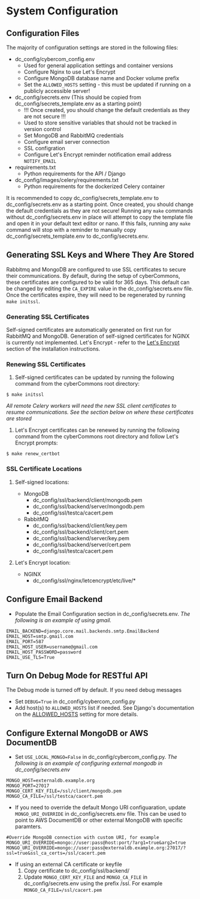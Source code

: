 System Configuration
==================

## Configuration Files
The majority of configuration settings are stored in the following files:
  * dc_config/cybercom_config.env
    * Used for general application settings and container versions
    * Configure Nginx to use Let's Encrypt
    * Configure MongoDB database name and Docker volume prefix
    * Set the `ALLOWED_HOSTS` setting - this must be updated if running on a publicly accessible server!
  * dc_config/secrets.env (This should be copied from dc_config/secrets_template.env as a starting point)
    * !!! Once created, you should change the default credentials as they are not secure !!!
    * Used to store sensitive variables that should not be tracked in version control
    * Set MongoDB and RabbitMQ credentials
    * Configure email server connection
    * SSL configration
    * Configure Let's Encrypt reminder notification email address `NOTIFY_EMAIL`
  * requirements.txt
    * Python requirements for the API / Django 
  * dc_config/images/celery/requirements.txt
    * Python requirements for the dockerized Celery container

It is recommended to copy dc_config/secrets_template.env to dc_config/secrets.env as a starting point. Once created, you should change the default credentials as they are not secure!
Running any `make` commands without dc_config/secrets.env in place will attempt to copy the template file and open it in your default text editor or nano. If this fails, running any `make` command will stop with a reminder to manually copy dc_config/secrets_template.env to dc_config/secrets.env.

## Generating SSL Keys and Where They Are Stored
Rabbitmq and MongoDB are configured to use SSL certificates to secure their communications. By default, during the setup of cyberCommons, these certificates are configured to be valid for 365 days. This default can be changed by editing the `CA_EXPIRE` value in the dc_config/secrets.env file. Once the certificates expire, they will need to be regenerated by running `make initssl`.
### Generating SSL Certificates
  Self-signed certificates are automatically generated on first run for RabbitMQ and MongoDB. Generation of self-signed certificates for NGINX is currently not implemented.
  Let's Encrypt - refer to the [Let's Encrypt](installation.html#build-let-s-encrypt-docker-container) section of the installation instructions.

### Renewing SSL Certificates
  1. Self-signed certificates can be updated by running the following command from the cyberCommons root directory:

  	$ make initssl

  *All remote Celery workers will need the new SSL client certificates to resume communications. See the section below on where these certificates are stored*

  1. Let's Encrypt certificates can be renewed by running the following command from the cyberCommons root directory and follow Let's Encrypt prompts:
  
    $ make renew_certbot

### SSL Certificate Locations
  1. Self-signed locations:
     * MongoDB
       - dc_config/ssl/backend/client/mongodb.pem
       - dc_config/ssl/backend/server/mongodb.pem
       - dc_config/ssl/testca/cacert.pem
     * RabbitMQ
       - dc_config/ssl/backend/client/key.pem
       - dc_config/ssl/backend/client/cert.pem
       - dc_config/ssl/backend/server/key.pem
       - dc_config/ssl/backend/server/cert.pem
       - dc_config/ssl/testca/cacert.pem

  1. Let's Encrypt location:
     * NGINX
       - dc_config/ssl/nginx/letcencrypt/etc/live/*

## Configure Email Backend
* Populate the Email Configuration section in dc_config/secrets.env. *The following is an example of using gmail.*
~~~
EMAIL_BACKEND=django.core.mail.backends.smtp.EmailBackend
EMAIL_HOST=smtp.gmail.com
EMAIL_PORT=587
EMAIL_HOST_USER=username@gmail.com
EMAIL_HOST_PASSWORD=password
EMAIL_USE_TLS=True
~~~

## Turn On Debug Mode for RESTful API
The Debug mode is turned off by default. If you need debug messages
* Set `DEBUG=True` in dc_config/cybercom_config.py
* Add host(s) to `ALLOWED_HOSTS` list if needed. See Django's documentation on the [ALLOWED_HOSTS](https://docs.djangoproject.com/en/3.2/ref/settings/#allowed-hosts) setting for more details.

## Configure External MongoDB or AWS DocumentDB
* Set `USE_LOCAL_MONGO=False` in dc_config/cybercom_config.py.
*The following is an example of configuring external mongodb in dc_config/secrets.env*
~~~
MONGO_HOST=externaldb.example.org
MONGO_PORT=27017
MONGO_CERT_KEY_FILE=/ssl/client/mongodb.pem
MONGO_CA_FILE=/ssl/testca/cacert.pem
~~~
* If you need to override the default Mongo URI configuaration, update `MONGO_URI_OVERRIDE` in dc_config/secrets.env file. This can be used to point to AWS DocumentDB or other external MongoDB with specific paramters. 
~~~
#Override MongoDB connection with custom URI, for example MONGO_URI_OVERRIDE=mongo://user:pass@host:port/?arg1=true&arg2=true
MONGO_URI_OVERRIDE=mongo://user:pass@externaldb.example.org:27017/?ssl=true&ssl_ca_certs=/ssl/cacert.pem
~~~
* If using an external CA certificate or keyfile 
  1. Copy certificate to dc_config/ssl/backend/ 
  1. Update `MONGO_CERT_KEY_FILE` and `MONGO_CA_FILE` in dc_config/secrets.env using the prefix /ssl. For example 
    `
    MONGO_CA_FILE=/ssl/cacert.pem
    `